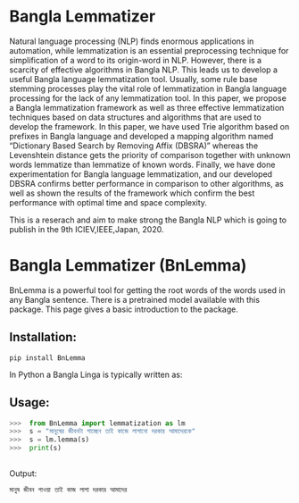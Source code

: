 Bangla Lemmatizer 
====================
Natural language processing (NLP) finds enormous applications in automation, while lemmatization is an essential preprocessing technique for simplification of a word to its origin-word in NLP. However, there is a scarcity of effective algorithms in Bangla NLP. This leads us to develop a useful Bangla language lemmatization tool. Usually, some rule base stemming processes play the vital role of lemmatization in Bangla language processing for the lack of any lemmatization tool. In this paper, we propose a Bangla lemmatization framework as well as three effective lemmatization techniques based on data structures and algorithms that are used to develop the framework. In this paper, we have used Trie algorithm based on prefixes in Bangla language and developed a mapping algorithm named “Dictionary Based Search by Removing Affix (DBSRA)” whereas the Levenshtein distance gets the priority of comparison together with unknown words lemmatize than lemmatize of known words. Finally, we have done experimentation for Bangla language lemmatization, and our developed DBSRA confirms better performance in comparison to other algorithms, as well as shown the results of the framework which confirm the best performance with optimal time and space complexity.

This is a reserach and aim to make strong  the Bangla NLP which is going to publish in the 9th ICIEV,IEEE,Japan, 2020. 

Bangla Lemmatizer (BnLemma)
==================================
BnLemma is a powerful tool for getting the root words of the words used in any Bangla sentence.
There is a pretrained model available with this package.
This page gives a basic introduction to the package.

## Installation:

```
pip install BnLemma
```

In Python a Bangla Linga is typically written as:

## Usage:
```python
>>>  from BnLemma import lemmatization as lm
>>>  s = "মানুষের জীবনটা পাচ্ছেন তাই কাজে লাগানো দরকার আমাদেরকে"  
>>>  s = lm.lemma(s)
>>>  print(s)
       
```
Output:
```
মানুষ জীবন পাওয়া তাই কাজ লাগা দরকার আমাদের
```
